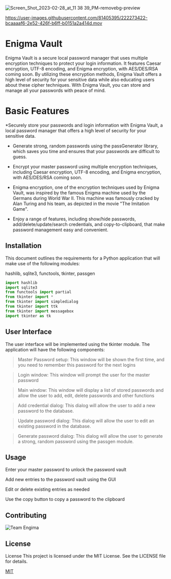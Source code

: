 ![Screen_Shot_2023-02-28_at_11 38 39_PM-removebg-preview](https://user-images.githubusercontent.com/81405395/222274850-3b171579-70d5-4ece-954f-2d5ea7ad61a6.png)

https://user-images.githubusercontent.com/81405395/222273422-bcaaaaf6-2e52-426f-b6ff-b0151a2a414d.mov


# Enigma Vault

Enigma Vault is a secure local password manager that uses multiple encryption techniques to protect your login information. It features Caesar encryption, UTF-8 encoding, and Enigma encryption, with AES/DES/RSA coming soon. By utilizing these encryption methods, Enigma Vault offers a high level of security for your sensitive data while also educating users about these cipher techniques. With Enigma Vault, you can store and manage all your passwords with peace of mind.


# Basic Features 

*Securely store your passwords and login information with Enigma Vault, a local password manager that offers a high level of security for your sensitive data.

* Generate strong, random passwords using the passGenerator library, which saves you time and ensures that your passwords are difficult to guess.

* Encrypt your master password using multiple encryption techniques, including Caesar encryption, UTF-8 encoding, and Enigma encryption, with AES/DES/RSA coming soon.

* Enigma encryption, one of the encryption techniques used by Enigma Vault, was inspired by the famous Enigma machine used by the Germans during World War II. This machine was famously cracked by Alan Turing and his team, as depicted in the movie "The Imitation Game".

* Enjoy a range of features, including show/hide passwords, add/delete/update/search credentials, and copy-to-clipboard, that make password management easy and convenient.

## Installation

This document outlines the requirements for a Python application that will make use of the following modules:

hashlib, sqlite3, functools, tkinter, passgen

```python
import hashlib
import sqlite3
from functools import partial
from tkinter import *
from tkinter import simpledialog
from tkinter import ttk
from tkinter import messagebox
import tkinter as tk
```

## User Interface
The user interface will be implemented using the tkinter module. The application will have the following components:

>Master Password setup: This window will be shown the first time, and you need to remember this password for the next logins 

>Login window: This window will prompt the user for the master password

>Main window: This window will display a list of stored passwords and allow the user to add, edit, delete passwords and other functions

>Add credential dialog: This dialog will allow the user to add a new password to the database.

>Update password dialog: This dialog will allow the user to edit an existing password in the database.

>Generate password dialog: This dialog will allow the user to generate a strong, random password using the passgen module.

## Usage

Enter your master password to unlock the password vault

Add new entries to the password vault using the GUI

Edit or delete existing entries as needed

Use the copy button to copy a password to the clipboard


## Contributing

![Team Engima](https://user-images.githubusercontent.com/81405395/222274657-b1f18a6f-51b3-4146-adf5-9aee1ec654bf.png)

## License

License
This project is licensed under the MIT License. See the LICENSE file for details.

[MIT](https://choosealicense.com/licenses/mit/)
